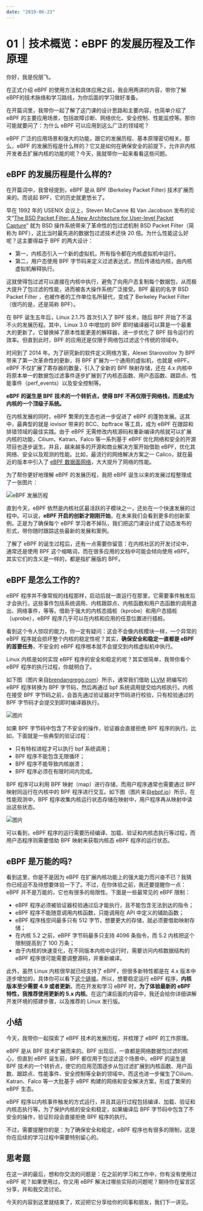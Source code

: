 ```yaml
---
date: "2019-06-23"
---  
```

      
# 01｜技术概览：eBPF 的发展历程及工作原理
你好，我是倪朋飞。

在正式介绍 eBPF 的使用方法和具体应用之前，我会用两讲的内容，带你了解eBPF的技术脉络和学习路线，为你后面的学习做好准备。

在开篇词里，我带你一起了解了这门课的设计思路和主要内容，也简单介绍了 eBPF 的主要应用场景，包括故障诊断、网络优化、安全控制、性能监控等。那你可能就要问了：为什么 eBPF 可以应用到这么广泛的领域呢？

eBPF 广泛的应用场景和强大的功能，跟它的发展历程、基本原理密切相关。那么，eBPF 的发展历程是什么样的？它又是如何在确保安全的前提下，允许非内核开发者去扩展内核的功能的呢？今天，我就带你一起来看看这些问题。

## eBPF 的发展历程是什么样的\?

在开篇词中，我曾经提到，eBPF 是从 BPF \(Berkeley Packet Filter\) 技术扩展而来的。而说起 BPF，它的历史就更悠长了。

早在 1992 年的 USENIX 会议上，Steven McCanne 和 Van Jacobson 发布的论文“[The BSD Packet Filter: A New Architecture for User-level Packet Capture](https://www.tcpdump.org/papers/bpf-usenix93.pdf)” 就为 BSD 操作系统带来了革命性的包过滤机制 BSD Packet Filter（简称为 BPF），这比当时最先进的数据包过滤技术还快 20 倍。为什么性能这么好呢？这主要得益于 BPF 的两大设计：

<!-- [[[read_end]]] -->

* 第一，内核态引入一个新的虚拟机，所有指令都在内核虚拟机中运行。
* 第二，用户态使用 BPF 字节码来定义过滤表达式，然后传递给内核，由内核虚拟机解释执行。

这就使得包过滤可以直接在内核中执行，避免了向用户态复制每个数据包，从而极大提升了包过滤的性能，进而被各大操作系统广泛接受。BPF 最初的名字 BSD Packet Filter ，也被作者的工作单位名所替代，变成了 Berkeley Packet Filter（很巧的是，还是简称 BPF）。

在 BPF 诞生五年后，Linux 2.1.75 首次引入了 BPF 技术，随后 BPF 开始了不温不火的发展历程。其中，Linux 3.0 中增加的 BPF 即时编译器可以算是一个最重大的更新了。它替换掉了原本性能更差的解释器，进一步优化了 BPF 指令运行的效率。但直到此时，BPF 的应用还是仅限于网络包过滤这个传统的领域中。

时间到了 2014 年。为了研究新的软件定义网络方案，Alexei Starovoitov 为 BPF 带来了第一次革命性的更新，将 BPF 扩展为一个通用的虚拟机，也就是 eBPF。eBPF 不仅扩展了寄存器的数量，引入了全新的 BPF 映射存储，还在 4.x 内核中将原本单一的数据包过滤事件逐步扩展到了内核态函数、用户态函数、跟踪点、性能事件（perf\_events）以及安全控制等。

**eBPF 的诞生是 BPF 技术的一个转折点，使得 BPF 不再仅限于网络栈，而是成为内核的一个顶级子系统。**

在内核发展的同时，eBPF 繁荣的生态也进一步促进了 eBPF 的蓬勃发展。这其中，最典型的就是 iovisor 带来的 BCC、bpftrace 等工具，成为 eBPF 在跟踪和排错领域的最佳实践。由于 eBPF 无需修改内核源码和重新编译内核就可以扩展内核的功能，Cilium、Katran、Falco 等一系列基于 eBPF 优化网络和安全的开源项目也逐步诞生。并且，越来越多的开源和商业解决方案开始借助 eBPF，优化其网络、安全以及观测的性能。比如，最流行的网络解决方案之一 Calico，就在最近的版本中引入了 [eBPF 数据面网络](https://www.tigera.io/blog/introducing-the-calico-ebpf-dataplane/)，大大提升了网络的性能。

为了帮你更好地理解 eBPF 的发展历程，我把 eBPF 诞生以来的发展过程整理成了一张图片：

![](./httpsstatic001geekbangorgresourceimageb4ffb44562381748de369b50403219c0d1ff.jpg "eBPF 发展历程")

直到今天，eBPF 依然是内核社区最活跃的子模块之一，还处在一个快速发展的过程中。可以说，**eBPF 开启的创新才刚刚开始**，在未来我们会看到更多的创新案例。正是为了确保每个 eBPF 学习者不掉队，我们把这门课设计成了动态发布的形式，带你随时跟踪这些最新的发展和案例。

了解了 eBPF 的诞生过程后，还有一点需要你留意：在内核社区的开发讨论中，通常还是使用 BPF 这个缩略词，而在很多应用的文档中可能会倾向使用 eBPF。其实它们的含义是一样的，都是指扩展版的 BPF。

## eBPF 是怎么工作的\?

eBPF 程序并不像常规的线程那样，启动后就一直运行在那里，它需要事件触发后才会执行。这些事件包括系统调用、内核跟踪点、内核函数和用户态函数的调用退出、网络事件，等等。借助于强大的内核态插桩（kprobe）和用户态插桩（uprobe），eBPF 程序几乎可以在内核和应用的任意位置进行插桩。

看到这个令人惊叹的能力，你一定有疑问：这会不会像内核模块一样，一个异常的 eBPF 程序就会损坏整个内核的稳定性呢？其实，**确保安全和稳定一直都是 eBPF 的首要任务**，不安全的 eBPF 程序根本就不会提交到内核虚拟机中执行。

Linux 内核是如何实现 eBPF 程序的安全和稳定的呢？其实很简单，我带你看个 eBPF 程序的执行过程，你就明白了。

如下图（图片来自[brendangregg.com](https://www.brendangregg.com/ebpf.html)）所示，通常我们借助 [LLVM](https://llvm.org/) 把编写的 eBPF 程序转换为 BPF 字节码，然后再通过 bpf 系统调用提交给内核执行。内核在接受 BPF 字节码之前，会首先通过验证器对字节码进行校验，只有校验通过的 BPF 字节码才会提交到即时编译器执行。

![图片](./httpsstatic001geekbangorgresourceimagea76aa7165eea1fd9fc24090a3a1e8987986a.png "eBPF 程序执行过程")

如果 BPF 字节码中包含了不安全的操作，验证器会直接拒绝 BPF 程序的执行。比如，下面就是一些典型的验证过程：

* 只有特权进程才可以执行 bpf 系统调用；
* BPF 程序不能包含无限循环；
* BPF 程序不能导致内核崩溃；
* BPF 程序必须在有限时间内完成。

BPF 程序可以利用 BPF 映射（map）进行存储，而用户程序通常也需要通过 BPF 映射同运行在内核中的 BPF 程序进行交互。如下图（图片来自[ebpf.io](https://ebpf.io/what-is-ebpf)）所示，在性能观测中，BPF 程序收集内核运行状态存储在映射中，用户程序再从映射中读出这些状态。

![图片](./httpsstatic001geekbangorgresourceimage53dd53af7f7db99c3ca57f981f00303949dd.png "BPF 映射")

可以看到，eBPF 程序的运行需要历经编译、加载、验证和内核态执行等过程，而用户态程序则需要借助 BPF 映射来获取内核态 eBPF 程序的运行状态。

## eBPF 是万能的吗\?

看到这里，你是不是因为 eBPF 在扩展内核功能上的强大能力而兴奋不已？我猜你已经迫不及待想要体验一下了。不过，在你体验之前，我还要提醒你一点：eBPF 并不是万能的，它也有很多的局限性。下面是一些最常见的 eBPF 限制：

* eBPF 程序必须被验证器校验通过后才能执行，且不能包含无法到达的指令；
* eBPF 程序不能随意调用内核函数，只能调用在 API 中定义的辅助函数；
* eBPF 程序栈空间最多只有 512 字节，想要更大的存储，就必须要借助映射存储；
* 在内核 5.2 之前，eBPF 字节码最多只支持 4096 条指令，而 5.2 内核把这个限制提高到了 100 万条；
* 由于内核的快速变化，在不同版本内核中运行时，需要访问内核数据结构的 eBPF 程序很可能需要调整源码，并重新编译。

此外，虽然 Linux 内核很早就已经支持了 eBPF，但很多新特性都是在 4.x 版本中逐步增加的，具体你可以看下[这个链接](https://github.com/iovisor/bcc/blob/master/docs/kernel-versions.md#main-features)。所以，想要稳定运行 eBPF 程序，**内核版本至少需要 4.9 或者更新**。而在开发和学习 eBPF 时，**为了体验最新的 eBPF 特性，我推荐使用更新的 5.x 内核**。在这门课后面的内容中，我还会给你详细讲解开发环境的搭建步骤，以及推荐的 Linux 发行版。

## 小结

今天，我带你一起探索了 eBPF 技术的发展历程，并梳理了 eBPF 的工作原理。

eBPF 是从 BPF 技术扩展而来的。BPF 出现后，一直都是网络数据包过滤的核心，但直到 eBPF 诞生前，BPF 都仅用于包过滤这个场景中。eBPF 的诞生是 BPF 技术的一个转折点，使它的应用范围逐步从包过滤扩展到内核函数、用户函数、跟踪点、性能事件、安全控制等全新的领域中。而这也进一步催生了Cilium、Katran、Falco 等一大批基于 eBPF 构建的网络和安全解决方案，形成了繁荣的 eBPF 生态。

eBPF 程序以内核事件触发的方式运行，并且其运行过程包括编译、加载、验证和内核态执行等。为了保护内核的安全和稳定，如果编译后 BPF 字节码中包含了不安全的操作，验证阶段会直接拒绝 BPF 程序的执行。

不过，需要提醒你的是：为了确保安全和稳定，eBPF 程序也有很多的限制，这是你在后续的学习过程中需要特别留心的。

## 思考题

在这一讲的最后，想和你交流的问题是：在之前的学习和工作中，你有没有使用过 eBPF 呢？如果使用过，你又用 eBPF 解决过哪些实际的问题呢？期待你在留言区分享，并和我交流讨论。

今天的内容到这里就结束了，欢迎把它分享给你的同事和朋友，我们下一讲见。